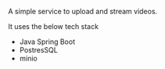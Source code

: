 A simple service to upload and stream videos.

It uses the below tech stack

- Java Spring Boot
- PostresSQL
- minio
